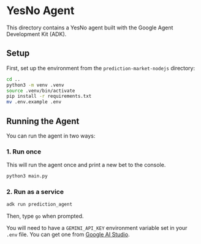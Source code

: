 # YesNo Agent

This directory contains a YesNo agent built with the Google Agent Development Kit (ADK).

## Setup

First, set up the environment from the `prediction-market-nodejs` directory:
```bash
cd .. 
python3 -m venv .venv
source .venv/bin/activate
pip install -r requirements.txt
mv .env.example .env
```

## Running the Agent

You can run the agent in two ways:

### 1. Run once
This will run the agent once and print a new bet to the console.
```bash
python3 main.py
```

### 2. Run as a service
```bash
adk run prediction_agent
```
Then, type `go` when prompted.

You will need to have a `GEMINI_API_KEY` environment variable set in your `.env` file. You can get one from [Google AI Studio](https://aistudio.google.com/app/apikey).
